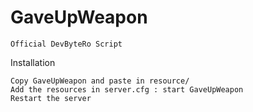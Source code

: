 # GaveUpWeapon
    Official DevByteRo Script   

Installation

  
    Copy GaveUpWeapon and paste in resource/
    Add the resources in server.cfg : start GaveUpWeapon
    Restart the server

  
